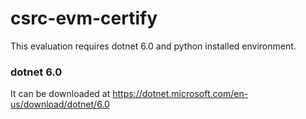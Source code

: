 # csrc-evm-certify
This evaluation requires dotnet 6.0 and python installed environment.

### dotnet 6.0
It can be downloaded at https://dotnet.microsoft.com/en-us/download/dotnet/6.0
